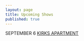 ```yaml
---
layout: page
title: Upcoming Shows
published: true
---
```


SEPTEMBER 6
[KIRKS APARTMENT](https://www.facebook.com/pages/Kirks-Apartment/110551032302119)



